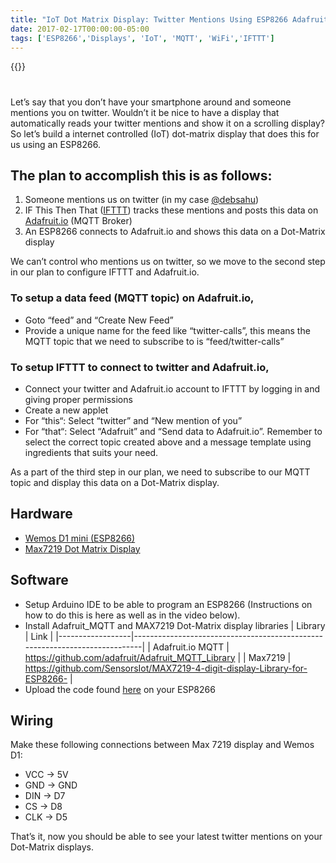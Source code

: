 ```yaml
---
title: "IoT Dot Matrix Display: Twitter Mentions Using ESP8266 Adafruit.io and IFTTT"
date: 2017-02-17T00:00:00-05:00
tags: ['ESP8266','Displays', 'IoT', 'MQTT', 'WiFi','IFTTT']
---
```


{{<youtube JTxpx9XMpjU>}}

#

Let’s say that you don’t have your smartphone around and someone mentions you on twitter. Wouldn’t it be nice to have a display that automatically reads your twitter mentions and show it on a scrolling display? So let’s build a internet controlled (IoT) dot-matrix display that does this for us using an ESP8266.

## The plan to accomplish this is as follows:

1. Someone mentions us on twitter (in my case [@debsahu](https://twitter.com/debsahu))
2. IF This Then That ([IFTTT](https://ifttt.com/)) tracks these mentions and posts this data on [Adafruit.io](https://io.adafruit.com/) (MQTT Broker)
3. An ESP8266 connects to Adafruit.io and shows this data on a Dot-Matrix display


We can’t control who mentions us on twitter, so we move to the second step in our plan to configure IFTTT and Adafruit.io.

### To setup a data feed (MQTT topic) on **Adafruit.io**,

- Goto “feed” and “Create New Feed”
- Provide a unique name for the feed like “twitter-calls”, this means the MQTT topic that we need to subscribe to is “feed/twitter-calls”

### To setup **IFTTT** to connect to twitter and Adafruit.io,

- Connect your twitter and Adafruit.io account to IFTTT by logging in and giving proper permissions
- Create a new applet
- For “this“: Select “twitter” and “New mention of you”
- For “that“: Select “Adafruit” and “Send data to Adafruit.io”. Remember to select the correct topic created above and a message template using ingredients that suits your need.

As a part of the third step in our plan, we need to subscribe to our MQTT topic and display this data on a Dot-Matrix display.

## Hardware

- [Wemos D1 mini (ESP8266)](https://amzn.to/2OLCcmJ)
- [Max7219 Dot Matrix Display](https://amzn.to/3eII9Mf)

## Software

- Setup Arduino IDE to be able to program an ESP8266 (Instructions on how to do this is here as well as in the video below).
- Install Adafruit_MQTT and MAX7219 Dot-Matrix display libraries
| Library          | Link                                                                       |
|------------------|----------------------------------------------------------------------------|
| Adafruit.io MQTT | https://github.com/adafruit/Adafruit_MQTT_Library                          |
| Max7219          | https://github.com/SensorsIot/MAX7219-4-digit-display-Library-for-ESP8266- |
- Upload the code found [here](https://github.com/debsahu/Twitter_ESPDotMatrix) on your ESP8266

## Wiring

Make these following connections between Max 7219 display and Wemos D1:
- VCC -> 5V
- GND -> GND
- DIN -> D7
- CS -> D8
- CLK -> D5

That’s it, now you should be able to see your latest twitter mentions on your Dot-Matrix displays.